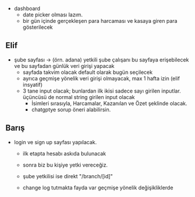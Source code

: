 - dashboard
    - date picker olması lazım.
    - bir gün içinde gerçekleşen para harcaması ve kasaya giren para gösterilecek

## Elif
- şube sayfası -> (örn. adana) yetkili şube çalışanı bu sayfaya erişebilecek ve bu sayfadan günlük veri girişi yapacak
    - sayfada takvim olacak default olarak bugün seçilecek
    - ayrıca geçmişe yönelik veri girişi olmayacak, max 1 hafta izin (elif insyatif)
    - 3 tane input olacak; bunlardan ilk ikisi sadece sayı girilen inputlar. üçüncüsü de normal string girilen input olacak
        - İsimleri sırasıyla, Harcamalar, Kazanılan ve Özet şeklinde olacak.
        - chatgptye sorup öneri alabilirsin.

## Barış
- login ve sign up sayfası yapılacak.
    - ilk etapta hesabı askıda bulunacak
    - sonra biz bu kişiye yetki vereceğiz.
    - şube yetkilisi ise direkt "/branch/[id]"

    - change log tutmakta fayda var geçmişe yönelik değişikliklerde